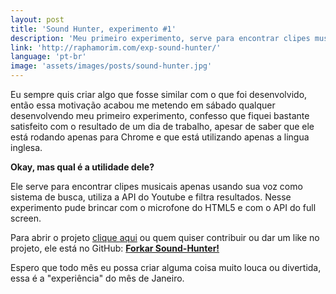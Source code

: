 ```yaml
---
layout: post
title: 'Sound Hunter, experimento #1'
description: 'Meu primeiro experimento, serve para encontrar clipes musicais apenas usando sua voz como sistema de busca, utiliza a API do Youtube e filtra resultados. Nesse experimento pude brincar com o microfone do HTML5 e com o API do full screen.'
link: 'http://raphamorim.com/exp-sound-hunter/'
language: 'pt-br'
image: 'assets/images/posts/sound-hunter.jpg'
---
```


Eu sempre quis criar algo que fosse similar com o que foi desenvolvido, então essa motivação acabou me metendo em sábado qualquer desenvolvendo meu primeiro experimento, confesso que fiquei bastante satisfeito com o resultado de um dia de trabalho, apesar de saber que ele está rodando apenas para Chrome e que está utilizando apenas a lingua inglesa.

<!-- more -->

**Okay, mas qual é a utilidade dele?**

Ele serve para encontrar clipes musicais apenas usando sua voz como sistema de busca, utiliza a API do Youtube e filtra resultados. Nesse experimento pude brincar com o microfone do HTML5 e com o API do full screen.

Para abrir o projeto <a href="http://raphamorim.com/sound-hunter" class="link">clique aqui</a> ou quem quiser contribuir ou dar um like no projeto, ele está no GitHub: **<a href="https://github.com/raphamorim/sound-hunter">Forkar Sound-Hunter!</a>**

Espero que todo mês eu possa criar alguma coisa muito louca ou divertida, essa é a "experiência" do mês de Janeiro.
